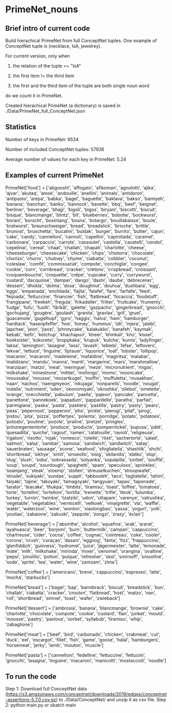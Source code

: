 # PrimeNet_nouns

## Brief intro of current code
Build hierachical PrimeNet from full ConceptNet tuples. One example of ConceptNet tuple is (necklace, IsA, jewelrey).

For current version, only when 

1. the relation of the tuple == "IsA"
 
2. the first item != the third item

3. the first and the third item of the tuple are both single noun word
 
do we count it in PrimeNet.

Created hierachical PrimeNet (a dictionary) is saved in ./Data/PrimeNet_full_ConceptNet.json

## Statistics
Number of keys in PrimeNet: 9534

Number of included ConceptNet tuples: 57936

Average number of values for each key in PrimeNet: 5.24

## Examples of current PrimeNet
PrimeNet['food'] = ['abgoosht', 'affogato', 'afikoman', 'agnolotti', 'ajika', 'ajvar', 'akutaq', 'amok', 'andouille', 'anellini', 'animals', 'antidoron', 'antipasto', 'arepa', 'babka', 'bagel', 'baguette', 'baklava', 'bakso', 'bamiyeh', 'banana', 'banchan', 'banku', 'bannock', 'bavette', 'bbq', 'beef', 'beignet', 'berliner', 'beverage', 'bhajji', 'bigoli', 'bigos', 'biryani', 'biscotti', 'biscuit', 'bisque', 'blancmange', 'blintz', 'blt', 'blueberries', 'bobotie', 'bockwurst', 'borani', 'borscht', 'bosintang', 'bosna', 'botargo', 'bouillabaisse', 'boule', 'bratwurst', 'braunschweiger', 'bread', 'breadstick', 'brioche', 'brittle', 'brunost', 'bruschetta', 'bucatini', 'buldak', 'burger', 'burrito', 'butter', 'cajun', 'cake', 'candy', 'cannelloni', 'cannoli', 'capellini', 'capirotada', 'caramel', 'carbonara', 'carpaccio', 'carrots', 'cassoulet', 'castella', 'cavatelli', 'cendol', 'cepelinai', 'cereal', 'chaat', 'challah', 'chapati', 'charlotte', 'cheese', 'cheeseburger', 'cheesecake', 'chicken', 'chips', 'chistorra', 'chocolate', 'chorizo', 'churro', 'chutney', 'chyme', 'ciabatta', 'cobbler', 'coconut', 'coleslaw', 'comfit', 'commissariat', 'compote', 'conchiglie', 'congee', 'cookie', 'corn', 'cornbread', 'cracker', 'cretons', 'crispbread', 'croissant', 'croquembouche', 'croquette', 'crêpe', 'cupcake', 'curry', 'currywurst', 'custard', 'dacquoise', 'damper', 'dango', 'dashi', 'daube', 'debrecener', 'dessert', 'dhokla', 'dolma', 'dosa', 'doughnut', 'douhua', 'dushbara', 'egg', 'eggs', 'empanada', 'enchilada', 'fajita', 'falafel', 'fare', 'farfalle', 'feed', 'feijoada', 'fettuccine', 'financier', 'fish', 'flatbread', 'focaccia', 'foodstuff', 'frangipane', 'freekeh', 'fregula', 'frikadeller', 'fritter', 'fruitcake', 'frumenty', 'fudge', 'fufu', 'fusilli', 'fårikål', 'galette', 'gazpacho', 'gingerbread', 'gnocchi', 'gochujang', 'gougère', 'goulash', 'granita', 'gravlax', 'grit', 'gruel', 'guacamole', 'gugelhupf', 'gyro', 'haggis', 'halva', 'ham', 'hamburger', 'hardtack', 'hasenpfeffer', 'hoe', 'honey', 'hummus', 'idli', 'injera', 'jalebi', 'japchae', 'jeon', 'jiaozi', 'johnnycake', 'kalakukko', 'kanafeh', 'kaymak', 'kebab', 'kefir', 'ketchup', 'khachapuri', 'kheer', 'khinkali', 'kho', 'kissel', 'koeksister', 'kokoretsi', 'kroppkaka', 'krupuk', 'kulcha', 'kumis', 'ladyfinger', 'laksa', 'lamington', 'lasagne', 'lassi', 'lavash', 'leblebi', 'lefse', 'leftovers', 'lekvar', 'lettuce', 'linguine', 'liptauer', 'liquorice', 'loaf', 'lobster', 'lollipop', 'macaron', 'macaroni', 'madeleine', 'mafaldine', 'magiritsa', 'malabar', 'malidzano', 'mandu', 'manna', 'manti', 'margarine', 'mars', 'marshmallow', 'marzipan', 'matzo', 'meat', 'meringue', 'meze', 'micronutrient', 'migas', 'milkshake', 'minestrone', 'mititei', 'mofongo', 'momo', 'mooncake', 'moussaka', 'mousse', 'mozartkugel', 'muffin', 'muffuletta', 'musakhan', 'naan', 'nachos', 'naengmyeon', 'nikujaga', 'nonpareils', 'noodle', 'nougat', 'nutella', 'nutriment', 'oden', 'okonomiyaki', 'okroshka', 'oliebol', 'omelette', 'orange', 'orecchiette', 'pabulum', 'paella', 'pajeon', 'pancake', 'pancetta', 'panettone', 'pannekoek', 'papadum', 'pappardelle', 'paratha', 'parfait', 'parmigiana', 'paska', 'pasta', 'pastiera', 'pastilla', 'pastry', 'pasty', 'pears', 'peas', 'pepernoot', 'pepperoni', 'pho', 'pickle', 'pierogi', 'pilaf', 'pirog', 'pistou', 'pita', 'pizza', 'poffertjes', 'polenta', 'porridge', 'potato', 'potatoes', 'potoato', 'poutine', 'pozole', 'praline', 'pretzel', 'pringles', 'prinzregententorte', 'produce', 'products', 'pumpernickel', 'pupusa', 'pâté', 'quesadilla', 'quiche', 'ragout', 'ramen', 'ratatouille', 'ravioli', 'religieuse', 'rigatoni', 'risotto', 'rojak', 'romesco', 'rotelle', 'rösti', 'sachertorte', 'salad', 'salmon', 'salsa', 'sambar', 'samosa', 'sandwich', 'sandwitch', 'satay', 'sauerbraten', 'sausage', 'scone', 'seafood', 'sfogliatella', 'shashlik', 'shchi', 'shortbread', 'sikhye', 'simit', 'sinseollo', 'sisig', 'skilandis', 'slatko', 'slop', 'slug', 'slush', 'soba', 'sobrassada', 'solyanka', 'sopaipilla', 'sorbet', 'soufflé', 'soup', 'soupd', 'sourdough', 'spaghetti', 'spam', 'speculoos', 'sprinkles', 'ssamjang', 'steak', 'stoemp', 'stollen', 'streuselkuchen', 'stroopwafel', 'strudel', 'sukiyaki', 'sundae', 'supplì', 'tabbouleh', 'taco', 'tagliatelle', 'tahini', 'taiyaki', 'tajine', 'takoyaki', 'tamagoyaki', 'tangyuan', 'tapas', 'tapenade', 'tarator', 'teacake', 'thukpa', 'timbits', 'tiramisu', 'toast', 'toffee', 'tomatoes', 'torte', 'tortellini', 'tortelloni', 'tortilla', 'trenette', 'trifle', 'tteok', 'tulumba', 'turkey', 'turrón', 'twinkie', 'tzatziki', 'udon', 'uttapam', 'varenye', 'vatrushka', 'vegetable', 'vegetables', 'vermicelli', 'vetkoek', 'vinaigrette', 'vla', 'waffle', 'water', 'waterzooi', 'wine', 'wonton', 'xiaolongbao', 'yassa', 'yogurt', 'yolk', 'youtiao', 'zabaione', 'zakuski', 'zeppole', 'zongzi', 'zrazy', 'éclair']

PrimeNet['beverage'] = ['absinthe', 'alcohol', 'aquafina', 'arak', 'ararat', 'ayahuasca', 'beer', 'borjomi', 'burn', 'buttermilk', 'campari', 'cappuccino', 'chartreuse', 'cider', 'cocoa', 'coffee', 'cognac', 'cointreau', 'coke', 'cooler', 'corona', 'crush', 'curaçao', 'dasani', 'eggnog', 'fanta', 'fizz', 'frappuccino', 'glenfiddich', 'guinness', 'hydromel', 'juice', 'jägermeister', 'latte', 'lemonade', 'mate', 'milk', 'milkshake', 'mirinda', 'mixer', 'oenomel', 'orangina', 'ovaltine', 'pepsi', 'pinolillo', 'potion', 'pulque', 'refresher', 'skol', 'smirnoff', 'smoothie', 'soda', 'sprite', 'tea', 'water', 'wine', 'zamzam', 'zima']

PrimeNet['coffee'] = ['americano', 'breve', 'cappuccino', 'espresso', 'latte', 'mocha', 'starbucks']

PrimeNet['bread'] = ['bagel', 'bap', 'barmbrack', 'biscuit', 'breadstick', 'bun', 'challah', 'ciabatta', 'cracker', 'crouton', 'flatbread', 'host', 'matzo', 'nan', 'roll', 'shortbread', 'simnel', 'toast', 'wafer', 'zwieback']

PrimeNet['dessert'] = ['ambrosia', 'banana', 'blancmange', 'brownie', 'cake', 'charlotte', 'chocolate', 'compote', 'cookie', 'custard', 'flan', 'junket', 'mould', 'mousse', 'pastry', 'pavlova', 'sorbet', 'syllabub', 'tiramisu', 'whip', 'zabaglione']

PrimeNet['meat'] = ['beef', 'bird', 'carbonado', 'chicken', 'crabmeat', 'cut', 'duck', 'eel', 'escargot', 'fillet', 'fish', 'game', 'goose', 'halal', 'hamburgers', 'horsemeat', 'jerky', 'lamb', 'mouton', 'muscle']

PrimeNet['pasta'] = ['cannelloni', 'fedelline', 'fettuccine', 'fettucini', 'gnocchi', 'lasagna', 'linguine', 'macaroni', 'manicotti', 'mostaccioli', 'noodle']

## To run the code 
Step 1: Download full ConceptNet data (https://s3.amazonaws.com/conceptnet/downloads/2019/edges/conceptnet-assertions-5.7.0.csv.gz) to ./Data/ConceptNet/ and unzip it as csv file.
Step 2: python main.py or sbatch main
